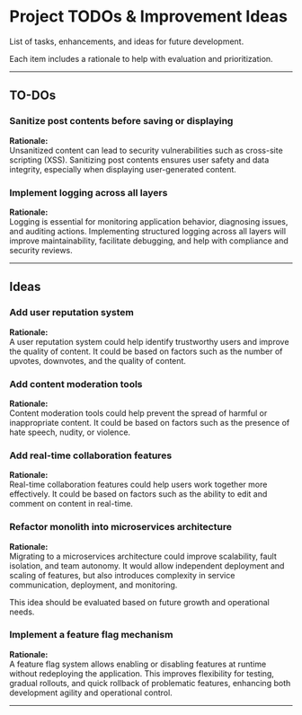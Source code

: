 # Project TODOs & Improvement Ideas

List of tasks, enhancements, and ideas for future development.

Each item includes a rationale to help with evaluation and prioritization.

---

## TO-DOs

### Sanitize post contents before saving or displaying

**Rationale:**  
Unsanitized content can lead to security vulnerabilities such as cross-site scripting (XSS). Sanitizing post contents ensures user safety and data integrity, especially when displaying user-generated content.

### Implement logging across all layers

**Rationale:**  
Logging is essential for monitoring application behavior, diagnosing issues, and auditing actions. Implementing structured logging across all layers will improve maintainability, facilitate debugging, and help with compliance and security reviews.

---

## Ideas

### Add user reputation system

**Rationale:**  
A user reputation system could help identify trustworthy users and improve the quality of content. It could be based on factors such as the number of upvotes, downvotes, and the quality of content.

### Add content moderation tools

**Rationale:**  
Content moderation tools could help prevent the spread of harmful or inappropriate content. It could be based on factors such as the presence of hate speech, nudity, or violence.

### Add real-time collaboration features

**Rationale:**  
Real-time collaboration features could help users work together more effectively. It could be based on factors such as the ability to edit and comment on content in real-time.

### Refactor monolith into microservices architecture

**Rationale:**  
Migrating to a microservices architecture could improve scalability, fault isolation, and team autonomy. It would allow independent deployment and scaling of features, but also introduces complexity in service communication, deployment, and monitoring.

This idea should be evaluated based on future growth and operational needs.

### Implement a feature flag mechanism

**Rationale:**  
A feature flag system allows enabling or disabling features at runtime without redeploying the application. This improves flexibility for testing, gradual rollouts, and quick rollback of problematic features, enhancing both development agility and operational control.

---